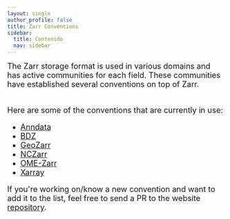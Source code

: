 ```yaml
---
layout: single
author_profile: false
title: Zarr Conventions
sidebar:
  title: Contenido
  nav: sidebar
---
```


<font size="4">
The Zarr storage format is used in various domains and has active communities
for each field. These communities have established several conventions on top
of Zarr.<br><br>

Here are some of the conventions that are currently in use:<br>

<ul>
<li><a href="https://anndata.readthedocs.io/en/latest/">Anndata</a></li>
<li><a href="https://github.com/openssbd/bdz">BDZ</a></li>
<li><a href="https://github.com/zarr-developers/geozarr-spec">GeoZarr</a></li>
<li><a href="https://docs.unidata.ucar.edu/nug/current/nczarr_head.html">NCZarr</a></li>
<li><a href="https://github.com/ome/ome-zarr-py">OME-Zarr</a></li>
<li><a href="https://docs.xarray.dev/en/stable/internals/zarr-encoding-spec.html">Xarray</a></li>
</ul>

If you're working on/know a new convention and want to add it to the list, feel free
to send a PR to the website <a href="https://github.com/zarr-developers/zarr-developers.github.io/">repository</a>. </font>
